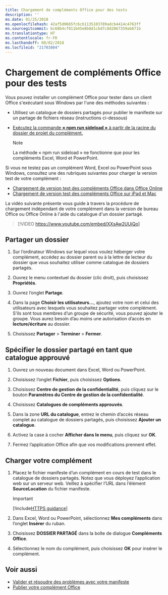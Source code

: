 ```yaml
---
title: Chargement de compléments Office pour des tests
description: ''
ms.date: 01/25/2018
ms.openlocfilehash: 42af5d0665fc6cb1135103789adcb4414c4763ff
ms.sourcegitcommit: bc68b4cf811b45e8b8d1cbd7c8d2867359ab671b
ms.translationtype: HT
ms.contentlocale: fr-FR
ms.lasthandoff: 08/02/2018
ms.locfileid: "21703804"
---
```

# <a name="sideload-office-add-ins-for-testing"></a>Chargement de compléments Office pour des tests

Vous pouvez installer un complément Office pour tester dans un client Office s'exécutant sous Windows par l'une des méthodes suivantes :

- Utilisez un catalogue de dossiers partagés pour publier le manifeste sur un partage de fichiers réseau (instructions ci-dessous)
- [Exécutez la commande **« npm run sideload »** à partir de la racine du dossier de projet du complément.](sideload-office-addin-using-sideload-command.md)

    > [!NOTE]
    > La méthode « npm run sideload » ne fonctionne que pour les compléments Excel, Word et PowerPoint.

Si vous ne testez pas un complément Word, Excel ou PowerPoint sous Windows, consultez une des rubriques suivantes pour charger la version test de votre complément :

- [Chargement de version test des compléments Office dans Office Online](sideload-office-add-ins-for-testing.md)
- [Chargement de version test des compléments Office sur iPad et Mac](sideload-an-office-add-in-on-ipad-and-mac.md)

La vidéo suivante présente vous guide à travers la procédure de chargement indépendant de votre complément dans la version de bureau Office ou Office Online à l'aide du catalogue d'un dossier partagé.  


> [!VIDEO https://www.youtube.com/embed/XXsAw2UUiQo]


## <a name="share-a-folder"></a>Partager un dossier

1. Sur l’ordinateur Windows sur lequel vous voulez héberger votre complément, accédez au dossier parent ou à la lettre de lecteur du dossier que vous souhaitez utiliser comme catalogue de dossiers partagés.

2. Ouvrez le menu contextuel du dossier (clic droit), puis choisissez **Propriétés**.

3. Ouvrez l’onglet **Partage**.

4. Dans la page **Choisir les utilisateurs...**, ajoutez votre nom et celui des utilisateurs avec lesquels vous souhaitez partager votre complément. S’ils sont tous membres d’un groupe de sécurité, vous pouvez ajouter le groupe. Vous aurez besoin d’au moins une autorisation d’accès en **lecture/écriture** au dossier. 

5. Choisissez **Partager** > **Terminer** > **Fermer**.


## <a name="specify-the-shared-folder-as-a-trusted-catalog"></a>Spécifier le dossier partagé en tant que catalogue approuvé
      
1. Ouvrez un nouveau document dans Excel, Word ou PowerPoint.
    
2. Choisissez l’onglet **Fichier**, puis choisissez **Options**.
    
3. Choisissez **Centre de gestion de la confidentialité**, puis cliquez sur le bouton **Paramètres du Centre de gestion de la confidentialité**.
    
4. Choisissez **Catalogues de compléments approuvés**.
    
5. Dans la zone **URL du catalogue**, entrez le chemin d’accès réseau complet au catalogue de dossiers partagés, puis choisissez **Ajouter un catalogue**.
    
6. Activez la case à cocher **Afficher dans le menu**, puis cliquez sur **OK**.

7. Fermez l’application Office afin que vos modifications prennent effet.
    

## <a name="sideload-your-add-in"></a>Charger votre complément

1. Placez le fichier manifeste d’un complément en cours de test dans le catalogue de dossiers partagés. Notez que vous déployez l’application web sur un serveur web. Veillez à spécifier l’URL dans l’élément **SourceLocation** du fichier manifeste.

    > [!IMPORTANT]
    > [!include[HTTPS guidance](../includes/https-guidance.md)]

2. Dans Excel, Word ou PowerPoint, sélectionnez **Mes compléments** dans l’onglet **Insérer** du ruban.

3. Choisissez **DOSSIER PARTAGÉ** dans la boîte de dialogue **Compléments Office**.

4. Sélectionnez le nom du complément, puis choisissez **OK** pour insérer le complément.


## <a name="see-also"></a>Voir aussi

- [Valider et résoudre des problèmes avec votre manifeste](troubleshoot-manifest.md)
- [Publier votre complément Office](../publish/publish.md)
    
